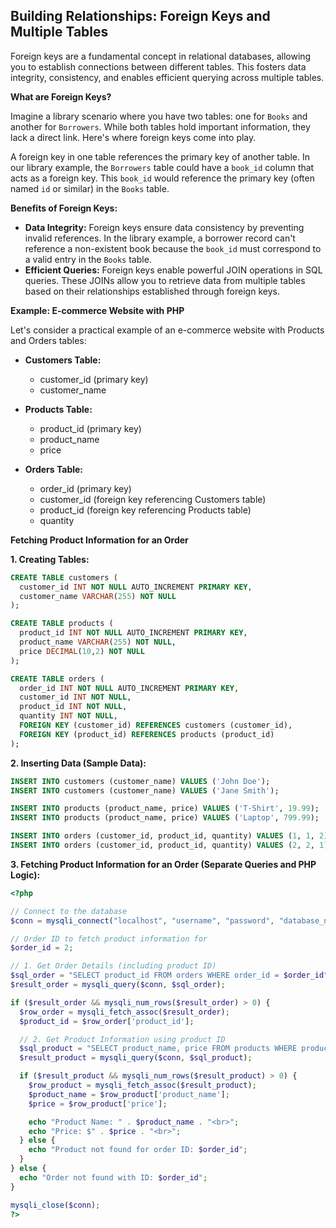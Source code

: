 ## Building Relationships: Foreign Keys and Multiple Tables

Foreign keys are a fundamental concept in relational databases, allowing you to establish connections between different tables. This fosters data integrity, consistency, and enables efficient querying across multiple tables.

**What are Foreign Keys?**

Imagine a library scenario where you have two tables: one for `Books` and another for `Borrowers`. While both tables hold important information, they lack a direct link. Here's where foreign keys come into play.

A foreign key in one table references the primary key of another table. In our library example, the `Borrowers` table could have a `book_id` column that acts as a foreign key. This `book_id` would reference the primary key (often named `id` or similar) in the `Books` table.

**Benefits of Foreign Keys:**

* **Data Integrity:** Foreign keys ensure data consistency by preventing invalid references. In the library example, a borrower record can't reference a non-existent book because the `book_id` must correspond to a valid entry in the `Books` table.
* **Efficient Queries:** Foreign keys enable powerful JOIN operations in SQL queries. These JOINs allow you to retrieve data from multiple tables based on their relationships established through foreign keys.

**Example: E-commerce Website with PHP**

Let's consider a practical example of an e-commerce website with Products and Orders tables:

* **Customers Table:**
    * customer_id (primary key)
    * customer_name

* **Products Table:**
    * product_id (primary key)
    * product_name
    * price
* **Orders Table:**
    * order_id (primary key)
    * customer_id (foreign key referencing Customers table)
    * product_id (foreign key referencing Products table)
    * quantity


**Fetching Product Information for an Order**


**1. Creating Tables:**

```sql
CREATE TABLE customers (
  customer_id INT NOT NULL AUTO_INCREMENT PRIMARY KEY,
  customer_name VARCHAR(255) NOT NULL
);

CREATE TABLE products (
  product_id INT NOT NULL AUTO_INCREMENT PRIMARY KEY,
  product_name VARCHAR(255) NOT NULL,
  price DECIMAL(10,2) NOT NULL
);

CREATE TABLE orders (
  order_id INT NOT NULL AUTO_INCREMENT PRIMARY KEY,
  customer_id INT NOT NULL,
  product_id INT NOT NULL,
  quantity INT NOT NULL,
  FOREIGN KEY (customer_id) REFERENCES customers (customer_id),
  FOREIGN KEY (product_id) REFERENCES products (product_id)
);
```

**2. Inserting Data (Sample Data):**

```sql
INSERT INTO customers (customer_name) VALUES ('John Doe');
INSERT INTO customers (customer_name) VALUES ('Jane Smith');

INSERT INTO products (product_name, price) VALUES ('T-Shirt', 19.99);
INSERT INTO products (product_name, price) VALUES ('Laptop', 799.99);

INSERT INTO orders (customer_id, product_id, quantity) VALUES (1, 1, 2);  -- John Doe orders 2 T-Shirts
INSERT INTO orders (customer_id, product_id, quantity) VALUES (2, 2, 1);  -- Jane Smith orders 1 Laptop
```

**3. Fetching Product Information for an Order (Separate Queries and PHP Logic):**

```php
<?php

// Connect to the database
$conn = mysqli_connect("localhost", "username", "password", "database_name");

// Order ID to fetch product information for
$order_id = 2;

// 1. Get Order Details (including product ID)
$sql_order = "SELECT product_id FROM orders WHERE order_id = $order_id";
$result_order = mysqli_query($conn, $sql_order);

if ($result_order && mysqli_num_rows($result_order) > 0) {
  $row_order = mysqli_fetch_assoc($result_order);
  $product_id = $row_order['product_id'];

  // 2. Get Product Information using product ID
  $sql_product = "SELECT product_name, price FROM products WHERE product_id = $product_id";
  $result_product = mysqli_query($conn, $sql_product);

  if ($result_product && mysqli_num_rows($result_product) > 0) {
    $row_product = mysqli_fetch_assoc($result_product);
    $product_name = $row_product['product_name'];
    $price = $row_product['price'];

    echo "Product Name: " . $product_name . "<br>";
    echo "Price: $" . $price . "<br>";
  } else {
    echo "Product not found for order ID: $order_id";
  }
} else {
  echo "Order not found with ID: $order_id";
}

mysqli_close($conn);
?>
```